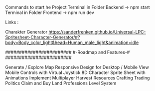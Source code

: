 Commands to start he Project
Terminal in Folder Backend -> npm start
Terminal in Folder Frontend -> npm run dev


Links :

Charakter Generator
https://sanderfrenken.github.io/Universal-LPC-Spritesheet-Character-Generator/#?body=Body_color_light&head=Human_male_light&animation=idle

########################
#-Roadmap and Features-#
########################

Generate / Explore Map
Responsive Design for Desktop / Mobile View
Mobile Controls with Virtual Joystick
8D Character Sprite Sheet with Animations
Implement Multiplayer
Harvest Resources
Crafting
Trading
Politics
Claim and Buy Land
Professions
Level System



